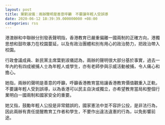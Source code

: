 ```yaml
---
layout: post
title: 葉劉淑儀：兩辦聲明是善意呼籲　不要讓年輕人受誤導
date: 2020-06-12 18:39:39.000000000 +08:00
categories: rss
---
```


港澳辦和中聯辦分別發表聲明指，香港教育已嚴重偏離一國兩制的正確方向，港獨思想和鼓吹暴力在校園蔓延，以及有政治團體和別有用心的政治勢力，把政治帶入校園。

行政會議成員、新民黨主席葉劉淑儀認為，兩辦的聲明很大部分基於事實，過去一年內約有四成被捕人士為年輕人或學生，亦有老師參與示威活動被捕，令人痛心和擔心。 

她指，兩辦的聲明是善意的呼籲，呼籲香港教育當局讓香港教育價值觀重入正軌，不要讓年輕人受到誤導，以為香港可以民主自決或獨立，亦希望教育當局和整個行業明白一國兩制和國家安全的重要。

她又指，鼓勵年輕人公投是非常錯誤的，國家憲法中並不容許公投，是非法行為，因此兩辦有責任提醒教育工作者和學生，不要作出違法違憲的行為，以免影響前途。
